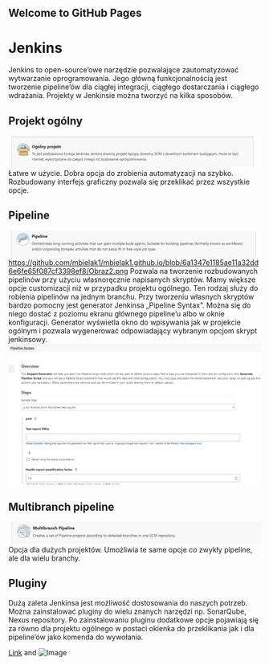 ## Welcome to GitHub Pages

# Jenkins

Jenkins to open-source’owe narzędzie pozwalające zautomatyzować wytwarzanie oprogramowania. Jego główną funkcjonalnością jest tworzenie pipeline’ów dla ciągłej integracji, ciągłego dostarczania i ciągłego wdrażania. Projekty w Jenkinsie można tworzyć na kilka sposobów.

## Projekt ogólny
![Image](https://github.com/mbielak1/mbielak1.github.io/blob/9bfe9e540b4245e57496c243707763ea9580b151/Obraz1.png)
<br />
Łatwe w użycie. Dobra opcja do zrobienia automatyzacji na szybko. Rozbudowany interfejs graficzny pozwala się przeklikać przez wszystkie opcje.

## Pipeline
![Image](https://github.com/mbielak1/mbielak1.github.io/blob/6a1347e1185ae11a32dd6e6fe65f087cf3398ef8/Obraz2.png)
<br />
https://github.com/mbielak1/mbielak1.github.io/blob/6a1347e1185ae11a32dd6e6fe65f087cf3398ef8/Obraz2.png
Pozwala na tworzenie rozbudowanych pipelinów przy użyciu własnoręcznie napisanych skryptów. Mamy większe opcje customizacji niż w przypadku projektu ogólnego. Ten rodzaj służy do robienia pipelinów na jednym branchu. Przy tworzeniu własnych skryptów bardzo pomocny jest generator Jenkinsa „Pipeline Syntax”. Można się do niego dostać z poziomu ekranu głównego pipeline’u albo w oknie konfiguracji. Generator wyświetla okno do wpisywania jak w projekcie ogólnym i pozwala wygenerować odpowiadający wybranym opcjom skrypt jenkinsowy.
![Image](https://github.com/mbielak1/mbielak1.github.io/blob/6a1347e1185ae11a32dd6e6fe65f087cf3398ef8/Obraz4.png)
<br />
## Multibranch pipeline
![Image](https://github.com/mbielak1/mbielak1.github.io/blob/6a1347e1185ae11a32dd6e6fe65f087cf3398ef8/Obraz3.png)
<br />
Opcja dla dużych projektów. Umożliwia te same opcje co zwykły pipeline, ale dla wielu branchy.

## Pluginy

Dużą zaleta Jenkinsa jest możliwość dostosowania do naszych potrzeb. Można zainstalować pluginy do wielu znanych narzędzi np. SonarQube, Nexus repository. Po zainstalowaniu pluginu dodatkowe opcje pojawiają się za równo dla projektu ogólnego w postaci okienka do przeklikania jak i dla pipeline’ów jako komenda do wywołania.




[Link](url) and ![Image](src)
